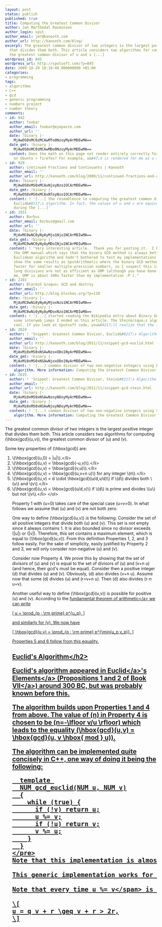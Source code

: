 ```yaml
---
layout: post
status: publish
published: true
title: Computing the Greatest Common Divisor
author: Jan Marthedal Rasmussen
author_login: sput
author_email: jmr@kanooth.com
author_url: http://kanooth.com/blog/
excerpt: The greatest common divisor of two integers is the largest positive integer
  that divides them both. This article considers two algorithms for computing gcd(u,v),
  the greatest common divisor of u and v [...]
wordpress_id: 845
wordpress_url: http://sputsoft.com/?p=845
date: 2009-10-29 18:18:49.000000000 +01:00
categories:
- programming
tags:
- algorithms
- C++
- gcd
- generic programming
- numbers project
- number theory
comments:
- id: 842
  author: foobar
  author_email: foobar@eyepaste.com
  author_url: ''
  date: !binary |-
    MjAwOS0xMC0zMCAwMTo0NzoyMyArMDEwMA==
  date_gmt: !binary |-
    MjAwOS0xMC0zMCAwMDo0NzoyMyArMDEwMA==
  content: Does the math on this page not render entirely correctly for anyone else
    on Ubuntu + firefox? For example, u&#47;d is rendered for me as u = d.
- id: 929
  author: Continued Fractions and Continuants | Kanooth
  author_email: ''
  author_url: http://kanooth.com/blog/2009/11/continued-fractions-and-continuants.html
  date: !binary |-
    MjAwOS0xMS0xMCAxNjoyNzo1OCArMDEwMA==
  date_gmt: !binary |-
    MjAwOS0xMS0xMCAxNToyNzo1OCArMDEwMA==
  content: ! '[...] the resemblence to computing the greatest common divisor using
    Euclid&#8217;s algorithm. In fact, the values of u and v are equivalent to those
    during the [...]'
- id: 1931
  author: Borbus
  author_email: borbus@gmail.com
  author_url: ''
  date: !binary |-
    MjAxMC0wNC0yNyAyMjo1Njo1NCArMDIwMA==
  date_gmt: !binary |-
    MjAxMC0wNC0yNyAyMDo1Njo1NCArMDIwMA==
  content: ! "Very interesting article.  Thank you for posting it.  I had believed
    the GMP manual which says that the binary GCD method is always better than the
    Euclidean algorithm and hadn't bothered to test my implementations properly.\r\n\r\nI
    show the same results as SputArithmetic where the binary GCD method is actually
    faster for smaller multiple-precision numbers, so I suspect this is because our
    long divisions are not as efficient as GMP (although you have done better than
    me, GMP is about 100x faster than my implementation :P )."
- id: 2101
  author: BlockoS &raquo; GCD and destroy
  author_email: ''
  author_url: http://blog.blockos.org/?p=110
  date: !binary |-
    MjAxMC0wNi0yNyAyMjoxNzo1NCArMDIwMA==
  date_gmt: !binary |-
    MjAxMC0wNi0yNyAyMDoxNzo1NCArMDIwMA==
  content: ! '[...] started reading the Wikipedia entry about Binary GCD. And after
    some interweb jumps I ended on this article. The Stein&rsquo;s algorithm looked
    cool. If you look at Sputsoft code, you&#8217;ll realize that the [...]'
- id: 2624
  author: ! 'Snippet: Greatest Common Divisor, Euclid&#8217;s Algorithm | Kanooth'
  author_email: ''
  author_url: http://kanooth.com/blog/2011/11/snippet-gcd-euclid.html
  date: !binary |-
    MjAxMi0xMS0xNSAwNzoxODo1NyArMDEwMA==
  date_gmt: !binary |-
    MjAxMi0xMS0xNSAwNjoxODo1NyArMDEwMA==
  content: ! '[...] common divisor of two non-negative integers using Euclid&#8217;s
    algorithm. More information: Computing the Greatest Common Divisor Source: [...]'
- id: 2625
  author: ! 'Snippet: Greatest Common Divisor, Stein&#8217;s Algorithm | Kanooth'
  author_email: ''
  author_url: http://kanooth.com/blog/2011/11/snippet-gcd-stein.html
  date: !binary |-
    MjAxMi0xMS0xNSAwNzoyNDoyMyArMDEwMA==
  date_gmt: !binary |-
    MjAxMi0xMS0xNSAwNjoyNDoyMyArMDEwMA==
  content: ! '[...] common divisor of two non-negative integers using Stein&#8217;s
    algorithm. More information: Computing the Greatest Common Divisor Source: [...]'
---
```

The greatest common divisor of two integers is the largest positive integer that divides them both. This article considers two algorithms for computing \(\hbox{gcd}(u,v)\), the greatest common divisor of \(u\) and \(v\).

<a id="more"></a><a id="more-845"></a>

Some key properties of \(\hbox{gcd}\) are:

<ol>
<li>\(\hbox{gcd}(u,0) = |u|\).<&#47;li>
<li>\(\hbox{gcd}(u,v) = \hbox{gcd}(-u,v)\).<&#47;li>
<li>\(\hbox{gcd}(u,v) = \hbox{gcd}(v,u)\).<&#47;li>
<li>\(\hbox{gcd}(u,v) = \hbox{gcd}(u,v+n u)\) for any integer \(n\).<&#47;li>
<li>\(\hbox{gcd}(u,v) = d \cdot \hbox{gcd}(u&#47;d,v&#47;d)\) if \(d\) divides both \(u\) and \(v\).<&#47;li>
<li>\(\hbox{gcd}(u,v) = \hbox{gcd}(u&#47;d,v)\) if \(d\) is prime and divides \(u\) but not \(v\).<&#47;li>
<&#47;ol>

Property 1 with \(u=0\) takes care of the special case \(u=v=0\). In what follows we assume that \(u\) and \(v\) are not both zero.

One way to define \(\hbox{gcd}(u,v)\) is the following. Consider the set of all positive integers that divide both \(u\) and \(v\). This set is not empty since it always contains 1. It is also bounded since no divisor exceeds \(|u|\) or \(|v|\). Therefore, this set contains a maximum element, which is equal to \(\hbox{gcd}(u,v)\). From this definition Properties&nbsp;1, 2, and 3 follow easily. For the sake of simplicity, easily justified by Property&nbsp;2 and&nbsp;3, we will only consider non-negative \(u\) and \(v\).

Consider now Property 4. We prove this by showing that the set of divisors of \(u\) and \(v\) is equal to the set of divisors of \(u\) and \(v+n u\) (and hence, their gcd's must be equal). Consider then a positive integer \(d\) that divides \(u\) and \(v\). Obviously, \(d\) also divides \(v+n u\). Assume now that some \(d\) divides \(u\) and \(r=v+n u\). Then \(d\) also divides \(r-n u=v\).

Another useful way to define \(\hbox{gcd}(u,v)\) is possible for positive \(u\) and \(v\). According to the <a href="http:&#47;&#47;en.wikipedia.org&#47;wiki&#47;Fundamental_theorem_of_arithmetic">fundamental theorem of arithmetic<&#47;a> we can write

\[
u = \prod_{p \; \rm prime} p^{u_p},
\]

and similarly for \(v\). We now have

\[
\hbox{gcd}(u,v) = \prod_{p \; \rm prime} p^{\min(u_p,v_p)}.
\]

Properties 5 and 6 follow from this equality.

<h2>Euclid's Algorithm<&#47;h2>

Euclid's algorithm appeared in <a href="http:&#47;&#47;en.wikipedia.org&#47;wiki&#47;Euclid">Euclid<&#47;a>'s <a href="http:&#47;&#47;aleph0.clarku.edu&#47;~djoyce&#47;java&#47;elements&#47;toc.html">Elements<&#47;a> (Propositions&nbsp;1 and&nbsp;2 of <a href="http:&#47;&#47;aleph0.clarku.edu&#47;~djoyce&#47;java&#47;elements&#47;bookVII&#47;bookVII.html">Book VII<&#47;a>) around 300 BC, but was probably known before this.

The algorithm builds upon Properties&nbsp;1 and&nbsp;4 from above. The value of \(n\) in Property&nbsp;4 is chosen to be \(n=-\lfloor v&#47;u \rfloor\) which leads to the equality \(\hbox{gcd}(u,v) = \hbox{gcd}(u, v \hbox{ mod } u)\).

The algorithm can be implemented quite concisely in C++, one way of doing it being the following:
<pre class="sputcode">
  template <typename NUM>
  NUM gcd_euclid(NUM u, NUM v)
  {
    while (true) {
      if (!v) return u;
      u %= v;
      if (!u) return v;
      v %= u;
    }
  }
<&#47;pre>
Note that this implementation is almost identical to the <a href="http:&#47;&#47;www.boost.org">Boost<&#47;a> <a href="http:&#47;&#47;www.boost.org&#47;doc&#47;libs&#47;1_43_0&#47;boost&#47;math&#47;common_factor_rt.hpp">implementation<&#47;a>, which, however, checks for zero-valued variables by comparing to an actual zero-object instead of relying on an object-to-bool conversion.

This generic implementation works for both built-in integer C++ types and number objects such as <span class="sputcode">natural_number<&#47;span> from the <a href="&#47;numbers&#47;">SputArithmetic<&#47;a> library.

Note that every time <span class="sputcode">u %= v<&#47;span> is executed we have \(u \leftarrow r\) where \(u = q v + r\) and \(0 \leq r < v\) behind the scenes. With the exception of the very first time this statement executes (where we may have \(u < v\)) we have \(q \geq 1\). This implies

\[
u = q v + r \geq v + r > 2r,
\]

<div style="float:right"><a href="&#47;book&#47;link.php?id=taocp2"><img src="&#47;book&#47;taocp2.jpg" &#47;><&#47;a><&#47;div>
which in turn means that the value of \(u\) at least halves every time <span class="sputcode">u %= v<&#47;span> is executed. Of course, a similar statement holds for <span class="sputcode">v %= u<&#47;span>. This shows that Euclid's algorithm computes a remainder (roughly) at most \(\log_2 u + \log_2 v\) times. For a thorough analysis see Section&nbsp;4.5.3 of <a href="http:&#47;&#47;www-cs-faculty.stanford.edu&#47;~knuth&#47;taocp.html">The Art of Computer Programming<&#47;a>, Volume&nbsp;2, by <a href="http:&#47;&#47;www-cs-faculty.stanford.edu&#47;~knuth&#47;">Donald E. Knuth<&#47;a>.

Two interesting things about Euclid's algorithm should be noted. First, the analysis of Euclid's algorithm is intimately tied to <a href="http:&#47;&#47;en.wikipedia.org&#47;wiki&#47;Continued_fraction">continued fractions<&#47;a> (<em>update 2009-11-10:<&#47;em> See also <a href="&#47;blog&#47;2009&#47;11&#47;continued-fractions-and-continuants.html">Continued Fractions and Continuants<&#47;a>). Second, the input numbers that make the algorithm perform the most remainder-computations are two consecutive <a href="http:&#47;&#47;en.wikipedia.org&#47;wiki&#47;Fibonacci_number">Fibonacci<&#47;a> numbers&#8212;supposedly the first practical application of the Fibonacci sequence.

<h2>Stein's Algorithm<&#47;h2>

Another way to compute the greatest common divisor was published by Josef Stein in 1967. It builds upon Properties&nbsp;4 (with \(n=-1\)), 5, and&nbsp;6 and thus only relies on subtraction, division by two and checking whether a number is even. Since division by two and odd&#47;even checking are especially attractive on binary computers, the algorithm is also known as the binary gcd algorithm.

A possible implementation is this:
<pre class="sputcode">
  template <typename NUM>
  NUM gcd_stein(NUM u, NUM v)
  {
    if (!u) return v;
    if (!v) return u;
    unsigned s = std::min(shift_to_uneven(u), shift_to_uneven(v));
    while (u != v) {
      if (u > v) {
        u -= v;
        shift_to_uneven(u);
      } else {
        v -= u;
        shift_to_uneven(v);
      }
    }
    return u <<= s;
  }
<&#47;pre>

Since the algorithm itself only works for positive numbers, the first two lines take care of the cases where one input number is zero. Next, the value of \(u_2\) is determined (the number of 2-factors, in the notation introduced earlier) and at the same time setting \(u \leftarrow u&#47;2^{u_2}\) (which is what <span class="sputcode">shift_to_uneven(u)<&#47;span> does). Similarly \(v_2\) is determined, setting \(v \leftarrow v&#47;2^{v_2}\), and then finally \(s \leftarrow \min(u_2,v_2)\). Assuming for the moment that the while-loop puts the greatest common divisor of two odd numbers into \(u\), the algorithm finishes by returning \(2^s u\). We have thus used the equality \(\hbox{gcd}(u,v) = 2^{\min(u_2,v_2)} \hbox{gcd}(u&#47;2^{u_2},v&#47;2^{v_2})\).

We now focus on the while-loop. Note that the first time the loop is entered both \(u\) and \(v\) are odd. Now assume \(u\) is larger than \(v\). The algorithm sets \(u \leftarrow u - v\) which makes \(u\) even, and then repeatedly divides \(u\) by \(2\) until \(u\) is odd. (If \(u\) had been smaller than \(v\) the same operations would have been performed with \(u\) and \(v\) interchanged.) We now see that at the beginning of each while-loop iteration, both \(u\) and \(v\) are odd.

It is clear that each iteration of the while-loop makes the larger of \(u\) and \(v\) strictly smaller. So at one point either \(u\) or \(v\) becomes zero and we can use Property&nbsp;1 to terminate. But it is convenient to stop just before this happens and since only even numbers are divided by two, this can only occur through a subtraction. And a subtraction can only result in zero if the two quantities involved are equal. This explains the termination criteria for the while-loop.

The <span class="sputcode">shift_to_uneven<&#47;span> function could have the following implementation.
<pre class="sputcode">
  template <typename NUM>
  inline unsigned shift_to_uneven(NUM& n)
  {
    unsigned shift = 0;
    while (!(n & 1u)) {
      n >>= 1;
      ++shift;
    }
    return shift;
  }
<&#47;pre>

Some remarks are in order with regard to efficiency. Every time <span class="sputcode">shift_to_uneven<&#47;span> is executed inside the while-loop we <em>know<&#47;em> that the number is even, so the initial check <span class="sputcode">!(n & 1u)<&#47;span> is superfluous. Similarly the return value of <span class="sputcode">shift_to_uneven<&#47;span> is not used inside the while-loop, but it should be fairly easy for the compiler to observe this.

Finally, if working with multiple-precision numbers, the binary shift operation can be expensive compared to a (constant-time) test-bit method, which tests whether a certain bit is set. Given a test-bit method, zero bits could be counted, starting from the least-significant bit, followed by a single binary shift operation. Both <a href="&#47;numbers&#47;">SputArithmetic<&#47;a> and <a href="http:&#47;&#47;gmplib.org">GMP<&#47;a> has such a test-bit method, but the code naturally becomes less generic.

How many times is the while-loop executed, in the worst case? Either \(u\) or \(v\) is reduced by at least a factor two, so, similar to Euclid's algorithm, the loop is executed at most \(\log_2 u + \log_2 v\) times.

<div style="float:right"><a href="&#47;book&#47;link.php?id=stepanov09"><img src="&#47;book&#47;stepanov09.jpg" &#47;><&#47;a><&#47;div>
It should be noted that <a href="http:&#47;&#47;www.stepanovpapers.com">Alex Stepanov<&#47;a> has written <a href="http:&#47;&#47;www.stepanovpapers.com&#47;notes.pdf">some notes<&#47;a> that, among many other things, deal with generic implementations of both Euclid's and Stein's gcd algorithms (see Section&nbsp;10.2). Stepanov has also written the book <a href="http:&#47;&#47;www.elementsofprogramming.com">Elements of Programming<&#47;a> with <a href="http:&#47;&#47;www.mcjones.org&#47;paul&#47;">Paul McJones<&#47;a>, which presents a mathematical approach to programming. The book also mentions Euclid's and Stein's algorithms, but the treatment in the notes is more comprehensive.

<h2>Running Time Comparisons<&#47;h2>

This section presents some results from comparing the Euclid and Stein algorithms for computing the greatest common divisor. All tests were run on a 2.5 GHz AMD Phenom 9850 Quad-Core, running 64 bit <a href="http:&#47;&#47;www.mepis.org&#47;">Mepis Linux<&#47;a> and using a <a href="http:&#47;&#47;gcc.gnu.org">GCC<&#47;a> 4.2.4 compiler.

<h3>Built-in integer C++ types<&#47;h3>

The following experiment was done.

<ol>
<li>Create an array (of length, say, 2000) of random numbers, uniformly distributed from 1 to the largest representable value.<&#47;li>
<li>Compute the gcd of the first and second number, the second and third number, the third and fourth, and so on, until all numbers from the array have been used. Add together all the gcd-results (for some simple algorithm validation and to avoid unwanted compiler optimizations).<&#47;li>
<li>Perform Step 2 a fixed number of times (so a second or so passes).<&#47;li>
<&#47;ol>

Steps 2 and 3 were timed using different gcd algorithms (but using the same array of numbers): The Euclid and Stein algorithms from this article, an optimized Stein's algorithm, and the Euclid and Stein algorithms from <a href="http:&#47;&#47;www.boost.org">Boost<&#47;a>.

The results can be summarized as follows.

<ul>
<li>The implementation of Euclid's algorithm presented in this article and the <a href="http:&#47;&#47;www.boost.org&#47;doc&#47;libs&#47;1_43_0&#47;boost&#47;math&#47;common_factor_rt.hpp"><span class="sputcode">gcd_euclidean<&#47;span> version<&#47;a> from <a href="http:&#47;&#47;www.boost.org">Boost<&#47;a> performed virtually identically.<&#47;li>
<li>This article's implementation of Stein's algorithm could be optimized a little, but the effects were no more than around 3%.<&#47;li>
<li>For 32 and 64 bit unsigned integers, Stein's algorithm was faster than Euclid's by 12% and 37%, respectively.<&#47;li>
<li>For 8 and 16 bit unsigned integers, Euclid's algorithm was faster than Stein's by around 13% (I am not sure why these smaller word sizes changed the faster algorithm).<&#47;li>
<li>The <a href="http:&#47;&#47;www.boost.org&#47;doc&#47;libs&#47;1_43_0&#47;boost&#47;math&#47;common_factor_rt.hpp"><span class="sputcode">gcd_binary<&#47;span> version<&#47;a> of Stein's algorithm from <a href="http:&#47;&#47;www.boost.org">Boost<&#47;a> performed worst of all for all built-in data types, around 70-75% slower than the Stein's algorithm from this article.<&#47;li>
<&#47;ul>

<h3>The SputArithmetic Library<&#47;h3>

A number of files were created. One with 100 random numbers consisting of 1-2000 bits, with the bit length also chosen at random. Another file with numbers consisting of 1-4000 bits, and so on, thereby ending up with several files where the average bit size for each file were around 1000, 2000, 4000, 8000, 12000, and so on.

The procedure was then the same as for the built-in types, see steps&nbsp;2 and&nbsp;3 from the previous section. Similarly, Euclid's and Stein's algorithm from this article and from Boost were used, along with an optimized version of Stein's algorithm (using a test-bit method as mentioned earlier).

[caption id="" align="alignnone" width="767" caption="Figure 1. Average number of bits per input number along the 1. axis, and average milliseconds per gcd along the 2. axis."]<img alt="Figure 1" src="&#47;images&#47;blog&#47;gcd_sputarith.png" title="GCD algorithms using SputArithmetic" width="767" height="518" &#47;>[&#47;caption]
The results are illustrated in Figure&nbsp;1, where only Euclid's and the optimized Stein's algorithm are depicted. The following comments regard the test algorithms not shown.

<ul>
<li>The two versions of Euclid's algorithm were indistinguishable.<&#47;li>
<li>The generic Stein's algorithm from this article was indistinguishable from the Boost version.<&#47;li>
<li>The generic Stein's algorithm was consistently around 32% slower than the optimized version.<&#47;li>
<&#47;ul>

As can be seen in the figure, Euclid's algorithm was faster than Stein's from an average of around 12000 bits or more.

Note that although Boost's version of Stein's algorithm was relatively slow for the built-in integer types, here there was no difference compared to the generic Stein's algorithm. This is most likely due to the fact that the majority of the time for multiple-precision arithmetic is spent doing the actual arithmetic operations, where the Boost algorithm's indirect indexing was too slow compared to the fast processor arithmetic. Strangely, Boost defaults to using the binary Stein's algorithm for built-in unsigned types and Euclid's algorithm otherwise. A resonable choice, but their Stein's algorithm could use some rewriting.

<h3>The GMP Library<&#47;h3>

The same test method and data files as the SputArithmetic test were used, and GMP equivalents of this article's Euclid and optimized Stein algorithms were tested. The results can be seen in Figure&nbsp;2. This time, Euclid's algorithm was faster than Stein's for all number sizes.

[caption id="" align="alignnone" width="770" caption="Figure 2. Average number of bits per input number along the 1. axis, and average milliseconds per gcd along the 2. axis."]<img alt="Figure 2" src="&#47;images&#47;blog&#47;gcd_gmp.png" title="GCD algorithms using GMP" width="770" height="514" &#47;>[&#47;caption]
Although this article is by no means a SputArithmetic versus GMP face-off, a comparison can rightly be made. The exact same input data and equivalent algorithms were used. For Euclid's algorithm, the GMP algorithm was consistently 4.5-5.0 times faster. The same was the case for Stein's algorithm, although the running times approached each other as the bit size of the input numbers went down.

One more algorithm was tested, by the way, and that was GMP's own gcd algorithm. The results were not shown in the figure, however, because they were (as good as) identical to the results of the Stein algorithm. According to the <a href="http:&#47;&#47;gmplib.org&#47;manual&#47;Binary-GCD.html">GMP manual<&#47;a>, the binary Stein's algorithm is in fact used. For large input numbers, however, GMP's own gcd function apparently switches to another method. The same page also states that the <em>"binary algorithm has so far been found to be faster than the Euclidean algorithm everywhere."<&#47;em> Well, not everywhere.

<h2>Conclusion<&#47;h2>

The purpose of this article was to present and compare two common algorithms for computing the greatest common divisor of two integers: Euclid's and Stein's (binary) algorithm. Both algorithms work well, and only a constant factor will usually distinguish them, if implemented properly.

On the basis of the results presented in this article, the following can be said. If the input numbers fit into the processor's natural word size, Stein's algorithm was faster than Euclid's. For multiple-precision numbers, Euclid's algorithm was faster than Stein's. This immediately suggests a hybrid method: Use Euclid's algorithm until the involved numbers fit into a register each, and then use Stein's algorithm to finish. Such a hybrid method becomes less generic, however.

If I had to choose a single all-purpose gcd algorithm, it would be Euclid's. It is simple to implement and it generally performs very well.

The running time results are not conclusive. Implementations details and testing methods can always be discussed but most importantly: Different hardware setups should be tried (and perhaps different compilers). If anyone is interested, I can make the test programs available for download.

<i>(Update 2011-11-23: Source code for Euclid's and Stein's algorithm are available as snippets <a href="&#47;blog&#47;2011&#47;11&#47;snippet-gcd-euclid.html">gcd_euclid<&#47;a> and <a href="&#47;blog&#47;2011&#47;11&#47;snippet-gcd-stein.html">gcd_stein<&#47;a>.)<&#47;i>
